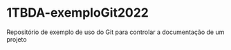 # 1TBDA-exemploGit2022
Repositório de exemplo de uso do Git para controlar a documentação de um projeto
